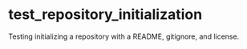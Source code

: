 # test_repository_initialization
Testing initializing a repository with a README, gitignore, and license.
